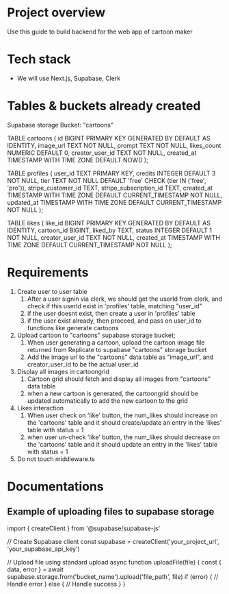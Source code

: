 # Project overview
Use this guide to build backend for the web app of cartoon maker

# Tech stack
- We will use Next.js, Supabase, Clerk

# Tables & buckets already created
Supabase storage Bucket: "cartoons"

TABLE cartoons (
  id BIGINT PRIMARY KEY GENERATED BY DEFAULT AS IDENTITY,
  image_url TEXT NOT NULL,
  prompt TEXT NOT NULL,
  likes_count NUMERIC DEFAULT 0,
  creator_user_id TEXT NOT NULL,
  created_at TIMESTAMP WITH TIME ZONE DEFAULT NOW()
);

TABLE profiles (
  user_id TEXT PRIMARY KEY,
  credits INTEGER DEFAULT 3 NOT NULL,
  tier TEXT NOT NULL DEFAULT 'free' CHECK (tier IN ('free', 'pro')),
  stripe_customer_id TEXT,
  stripe_subscription_id TEXT,
  created_at TIMESTAMP WITH TIME ZONE DEFAULT CURRENT_TIMESTAMP NOT NULL,
  updated_at TIMESTAMP WITH TIME ZONE DEFAULT CURRENT_TIMESTAMP NOT NULL
);

TABLE likes (
  like_id BIGINT PRIMARY KEY GENERATED BY DEFAULT AS IDENTITY,
  cartoon_id BIGINT,
  liked_by TEXT,
  status INTEGER DEFAULT 1 NOT NULL,
  creator_user_id TEXT NOT NULL,
  created_at TIMESTAMP WITH TIME ZONE DEFAULT CURRENT_TIMESTAMP NOT NULL
);

# Requirements
1. Create user to user table
   1. After a user signin via clerk, we should get the userId from clerk, and check if this userId exist in 'profiles' table, matching "user_id"
   2. if the user doesnt exist, then create a user in 'profiles' table
   3. if the user exist already, then proceed, and pass on user_id to functions like generate cartoons
2. Upload cartoon to "cartoons" supabase storage bucket;
   1. When user generating a cartoon, upload the cartoon image file returned from Replicate to supabase "cartoons" storage bucket
   2. Add the image url to the "cartoons" data table as "image_url", and creator_user_id to be the actual user_id
3. Display all images in cartoongrid
   1. Cartoon grid should fetch and display all images from "cartoons" data table
   2. when a new cartoon is generated, the cartoongrid should be updated automatically to add the new cartoon to the grid
4. Likes interaction
   1. When user check on 'like' button, the num_likes should increase on the 'cartoons' table and it should create/update an entry in the 'likes' table with status = 1
   2. when user un-check 'like' button, the num_likes should decrease on the 'cartoons' table and it should update an entry in the 'likes' table with status = 1
5. Do not touch middleware.ts

# Documentations
## Example of uploading files to supabase storage
import { createClient } from '@supabase/supabase-js'

// Create Supabase client
const supabase = createClient('your_project_url', 'your_supabase_api_key')

// Upload file using standard upload
async function uploadFile(file) {
  const { data, error } = await supabase.storage.from('bucket_name').upload('file_path', file)
  if (error) {
    // Handle error
  } else {
    // Handle success
  }
}


